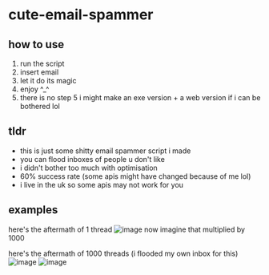 # cute-email-spammer

## how to use
1. run the script
2. insert email
3. let it do its magic
4. enjoy ^_^
5. there is no step 5
i might make an exe version + a web version if i can be bothered lol

## tldr
- this is just some shitty email spammer script i made
- you can flood inboxes of people u don't like
- i didn't bother too much with optimisation
- 60% success rate (some apis might have changed because of me lol)
- i live in the uk so some apis may not work for you

## examples
here's the aftermath of 1 thread
![image](https://github.com/user-attachments/assets/4d89779b-600e-473e-861f-e55acc7cb411)
now imagine that multiplied by 1000

here's the aftermath of 1000 threads
(i flooded my own inbox for this)
![image](https://github.com/user-attachments/assets/9de64c24-8466-44a4-83ea-50891bb30aa9)
![image](https://github.com/user-attachments/assets/91ab74e0-ac8c-4cfe-8a73-5e7ae09bb117)
